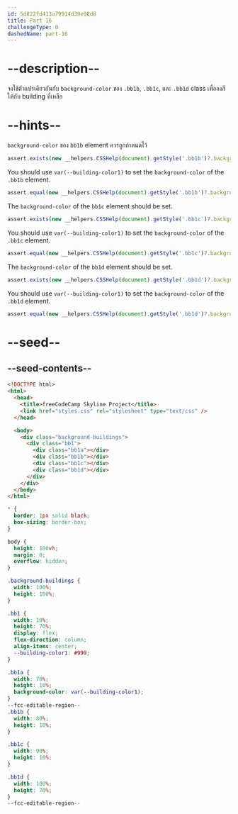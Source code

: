 ```yaml
---
id: 5d822fd413a79914d39e98d8
title: Part 16
challengeType: 0
dashedName: part-16
---
```


# --description--

จงใช้ตัวแปรเดียวกันกับ `background-color` ของ `.bb1b`, `.bb1c`, และ `.bb1d` class เพื่อลงสีให้กับ building ที่เหลือ

# --hints--

`background-color` ของ `bb1b` element ควรถูกกำหนดไว้

```js
assert.exists(new __helpers.CSSHelp(document).getStyle('.bb1b')?.backgroundColor)
```

You should use `var(--building-color1)` to set the `background-color` of the `.bb1b` element.

```js
assert.equal(new __helpers.CSSHelp(document).getStyle('.bb1b')?.backgroundColor.trim(), 'var(--building-color1)');
```

The `background-color` of the `bb1c` element should be set.

```js
assert.exists(new __helpers.CSSHelp(document).getStyle('.bb1c')?.backgroundColor)
```

You should use `var(--building-color1)` to set the `background-color` of the `.bb1c` element.

```js
assert.equal(new __helpers.CSSHelp(document).getStyle('.bb1c')?.backgroundColor.trim(), 'var(--building-color1)');
```

The `background-color` of the `bb1d` element should be set.

```js
assert.exists(new __helpers.CSSHelp(document).getStyle('.bb1d')?.backgroundColor)
```

You should use `var(--building-color1)` to set the `background-color` of the `.bb1d` element.

```js
assert.equal(new __helpers.CSSHelp(document).getStyle('.bb1d')?.backgroundColor.trim(), 'var(--building-color1)');
```

# --seed--

## --seed-contents--

```html
<!DOCTYPE html>
<html>    
  <head>
    <title>freeCodeCamp Skyline Project</title>
    <link href="styles.css" rel="stylesheet" type="text/css" />   
  </head>

  <body>
    <div class="background-buildings">
      <div class="bb1">
        <div class="bb1a"></div>
        <div class="bb1b"></div>
        <div class="bb1c"></div>
        <div class="bb1d"></div>
      </div>
    </div>
  </body>
</html>
```

```css
* {
  border: 1px solid black;
  box-sizing: border-box;
}

body {
  height: 100vh;
  margin: 0;
  overflow: hidden;
}

.background-buildings {
  width: 100%;
  height: 100%;
}

.bb1 {
  width: 10%;
  height: 70%;
  display: flex;
  flex-direction: column;
  align-items: center;
  --building-color1: #999;
}

.bb1a {
  width: 70%;
  height: 10%;
  background-color: var(--building-color1);
}
--fcc-editable-region--
.bb1b {
  width: 80%;
  height: 10%;
}

.bb1c {
  width: 90%;
  height: 10%;
}

.bb1d {
  width: 100%;
  height: 70%;
}
--fcc-editable-region--

```
